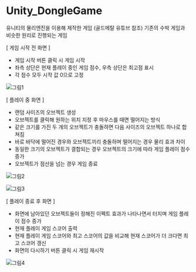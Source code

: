 # Unity_DongleGame
유니티의 물리엔진을 이용해 제작한 게임 (골드메탈 유튜브 참조)
기존의 수박 게임과 비슷한 원리로 진행되는 게임

[ 게임 시작 전 화면 ]
- 게임 시작 버튼 클릭 시 게임 시작 
- 좌측 상단은 현재 플레이 중인 게임 점수, 우측 상단은 최고점 표시
- 각 점수 모두 시작 값 0으로 고정

![그림1](https://user-images.githubusercontent.com/81156795/158011869-717634c5-54f8-475d-b251-3149d36503dc.png)

[ 플레이 중 화면 ]
- 랜덤 사이즈의 오브젝트 생성
- 오브젝트를 클릭해 원하는 위치 지정 후 마우스를 때면 떨어지는 방식
- 같은 크기를 가진 두 개의 오브젝트가 충돌하면 다음 사이즈의 오브젝트 하나로 합쳐짐
- 바로 바닥에 떨어진 경우와 오브젝트끼리 충돌하며 떨어지는 경우 물리 효과 차이
- 동일한 크기의 오브젝트가 결합되는 경우 오브젝트의 크기에 따라 게임 플레이 점수 증가
- 오브젝트가 점선을 넘는 경우 게임 종료

![그림2](https://user-images.githubusercontent.com/81156795/158011890-2b85119b-8ee8-4aff-b99c-7a4428d5c787.png)

![그림3](https://user-images.githubusercontent.com/81156795/158011893-5f42d4be-fa4f-4216-8525-fc1148b2ce57.png)

[ 플레이 종료 후 화면 ]
- 화면에 남아있던 오브젝트들이 정해진 이펙트 효과가 나타나면서 터지며 게임 플레이 점수 증가
- 현재 플레이 게임 스코어 출력
- 현재 플레이 게임 스코어와 최고 스코어의 값을 비교해 현재 스코어가 더 크다면 최고 스코어 갱신 
- 화면의 다시하기 버튼 클릭 시 게임 재시작


![그림4](https://user-images.githubusercontent.com/81156795/158011898-7e84ef41-2e64-4618-a018-4b3bc688290c.png)


















